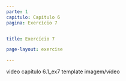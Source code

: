 ```yaml
---
parte: 1
capitulo: Capítulo 6
pagina: Exercício 7


title: Exercício 7

page-layout: exercise

---
```


video capítulo 6.1_ex7
template imagem/vídeo
